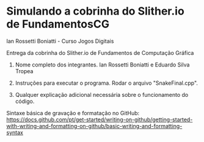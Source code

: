 # Simulando a cobrinha do Slither.io de FundamentosCG

Ian Rossetti Boniatti - Curso Jogos Digitais 

Entrega da cobrinha do Slither.io de Fundamentos de Computação Gráfica

1. Nome completo dos integrantes.
   Ian Rossetti Boniatti e Eduardo Silva Tropea

2. Instruções para executar o programa.
   Rodar o arquivo "SnakeFinal.cpp".

3. Qualquer explicação adicional necessária sobre o funcionamento do código.
   


Sintaxe básica de gravação e formatação no GitHub:
https://docs.github.com/pt/get-started/writing-on-github/getting-started-with-writing-and-formatting-on-github/basic-writing-and-formatting-syntax
